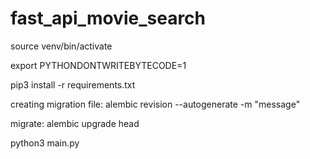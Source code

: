 # fast_api_movie_search
source venv/bin/activate

export PYTHONDONTWRITEBYTECODE=1

pip3 install -r requirements.txt

creating migration file: alembic revision --autogenerate -m "message"

migrate: alembic upgrade head

python3 main.py
